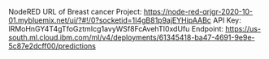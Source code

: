 NodeRED URL of Breast cancer Project: https://node-red-qrjgr-2020-10-01.mybluemix.net/ui/?#!/0?socketid=1I4gB81p9ajEYHipAABc
API Key: lRMoHnGY4T4gTfoGztmIcg1avyWSf8FcAvehTI0xdUfu
Endpoint: https://us-south.ml.cloud.ibm.com/ml/v4/deployments/61345418-ba47-4691-9e9e-5c87e2dcff00/predictions
